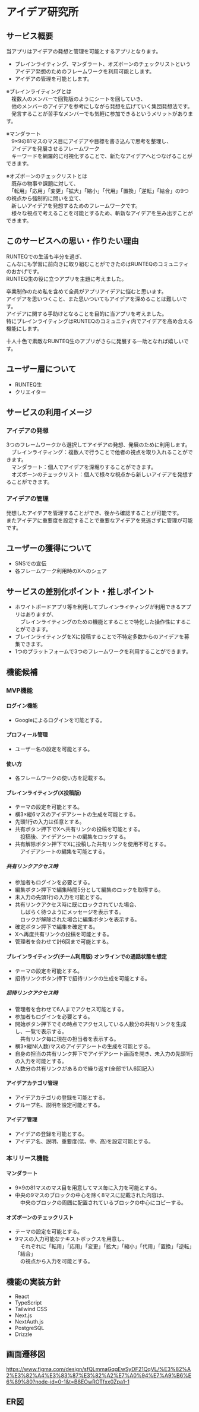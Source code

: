 # アイデア研究所

## サービス概要
当アプリはアイデアの発想と管理を可能とするアプリとなります。
- ブレインライティング、マンダラート、オズボーンのチェックリストというアイデア発想のためのフレームワークを利用可能とします。
- アイデアの管理を可能とします。

※ブレインライティングとは  
　複数人のメンバーで回覧版のようにシートを回していき、  
　他のメンバーのアイデアを参考にしながら発想を広げていく集団発想法です。  
　発言することが苦手なメンバーでも気軽に参加できるというメリットがあります。  

※マンダラート  
　9×9の81マスのマス目にアイデアや目標を書き込んで思考を整理し、  
　アイデアを発展させるフレームワーク  
　キーワードを網羅的に可視化することで、新たなアイデアへとつなげることができます。  

※オズボーンのチェックリストとは  
　既存の物事や課題に対して、  
　「転用」「応用」「変更」「拡大」「縮小」「代用」「置換」「逆転」「結合」の9つの視点から強制的に問いを立て、  
　新しいアイデアを発想するためのフレームワークです。  
　様々な視点で考えることを可能とするため、斬新なアイデアを生み出すことができます。  

## このサービスへの思い・作りたい理由
RUNTEQでの生活も半分を過ぎ、  
こんなにも学習に前向きに取り組むことができたのはRUNTEQのコミュニティのおかげです。  
RUNTEQ生の役に立つアプリを主題に考えました。  

卒業制作のため私を含めて全員がアプリアイデアに悩むと思います。  
アイデアを思いつくこと、また思いついてもアイデアを深めることは難しいです。  
アイデアに関する手助けとなることを目的に当アプリを考えました。  
特にブレインライティングはRUNTEQのコミュニティ内でアイデアを高め合える機能にします。  

十人十色で素敵なRUNTEQ生のアプリがさらに発展する一助となれば嬉しいです。  

## ユーザー層について
- RUNTEQ生
- クリエイター

## サービスの利用イメージ

### アイデアの発想
3つのフレームワークから選択してアイデアの発想、発展のために利用します。  
　ブレインライティング：複数人で行うことで他者の視点を取り入れることができます。  
　マンダラート：個人でアイデアを深堀りすることができます。  
　オズボーンのチェックリスト：個人で様々な視点から新しいアイデアを発想することができます。  

### アイデアの管理
発想したアイデアを管理することができ、後から確認することが可能です。  
またアイデアに重要度を設定することで重要なアイデアを見逃さずに管理が可能です。  

## ユーザーの獲得について

- SNSでの宣伝
- 各フレームワーク利用時のXへのシェア

## サービスの差別化ポイント・推しポイント

- ホワイトボードアプリ等を利用してブレインライティングが利用できるアプリはありますが、  
　ブレインライティングのための機能とすることで特化した操作性にすることができます。
- ブレインライティングをXに投稿することで不特定多数からのアイデアを募集できます。
- 1つのプラットフォームで3つのフレームワークを利用することができます。

## 機能候補

### MVP機能

#### ログイン機能

- Googleによるログインを可能とする。

#### プロフィール管理

- ユーザー名の設定を可能とする。

#### 使い方

- 各フレームワークの使い方を記載する。 

#### ブレインライティング(X投稿版)
- テーマの設定を可能とする。
- 横3×縦6マスのアイデアシートの生成を可能とする。
- 先頭1行の入力は任意とする。
- 共有ボタン押下でXへ共有リンクの投稿を可能とする。  
　投稿後、アイデアシートの編集をロックする。
- 共有解除ボタン押下でXに投稿した共有リンクを使用不可とする。  
　アイデアシートの編集を可能とする。

##### 共有リンクアクセス時
- 参加者もログインを必要とする。
- 編集ボタン押下で編集時間5分として編集のロックを取得する。
- 未入力の先頭1行の入力を可能とする。
- 共有リンクアクセス時に既にロックされていた場合、  
　しばらく待つようにメッセージを表示する。  
　ロックが解除された場合に編集ボタンを表示する。
- 確定ボタン押下で編集を確定する。
- Xへ再度共有リンクの投稿を可能とする。
- 管理者を合わせて計6回まで可能とする。

#### ブレインライティング(チーム利用版) オンラインでの通話状態を想定
- テーマの設定を可能とする。
- 招待リンクボタン押下で招待リンクの生成を可能とする。

##### 招待リンクアクセス時
- 管理者を合わせて6人までアクセス可能とする。
- 参加者もログインを必要とする。
- 開始ボタン押下でその時点でアクセスしている人数分の共有リンクを生成し、一覧で表示する。  
　共有リンク毎に現在の担当者を表示する。
- 横3×縦N(人数)マスのアイデアシートの生成を可能とする。
- 自身の担当の共有リンク押下でアイデアシート画面を開き、未入力の先頭1行の入力を可能とする。
- 人数分の共有リンクがあるので繰り返す(全部で1人6回記入)

#### アイデアカテゴリ管理
- アイデアカテゴリの登録を可能とする。
- グループ名、説明を設定可能とする。

#### アイデア管理
- アイデアの登録を可能とする。
- アイデア名、説明、重要度(低、中、高)を設定可能とする。

### 本リリース機能
#### マンダラート
- 9×9の81マスのマス目を用意してマス毎に入力を可能とする。
- 中央の9マスのブロックの中心を除く8マスに記載された内容は、  
　中央のブロックの周囲に配置されているブロックの中心にコピーする。

#### オズボーンのチェックリスト
- テーマの設定を可能とする。
- 9マスの入力可能なテキストボックスを用意し、  
　それぞれに「転用」「応用」「変更」「拡大」「縮小」「代用」「置換」「逆転」「結合」  
　の視点から入力を可能とする。

## 機能の実装方針

- React
- TypeScript
- Tailwind CSS
- Next.js
- NextAuth.js
- PostgreSQL
- Drizzle

## 画面遷移図
https://www.figma.com/design/sfQLmmaGqgEwSyDF21QqVL/%E3%82%A2%E3%82%A4%E3%83%87%E3%82%A2%E7%A0%94%E7%A9%B6%E6%89%80?node-id=0-1&t=B8EOwROTfxx0Zpa1-1

## ER図
